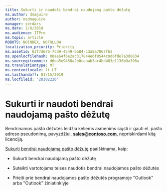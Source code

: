 ```yaml
---
title: Sukurti ir naudoti bendrai naudojamą pašto dėžutę
ms.author: dmaguire
author: msdmaguire
manager: serdars
ms.date: 2/8/2018
ms.audience: ITPro
ms.topic: article
ROBOTS: NOINDEX, NOFOLLOW
localization_priority: Priority
ms.assetid: 63f7d676-7cd9-4549-ba84-c3a8a7867f63
ms.openlocfilehash: 00ae64f6e2ac317844e6f8544c9d6fde7a3d8834
ms.sourcegitcommit: d6ea5e9458a2b8ceaab3ac4bd483e1130b9a398a
ms.translationtype: MT
ms.contentlocale: lt-LT
ms.lasthandoff: 01/15/2019
ms.locfileid: "28302226"
---
```

# <a name="create-and-use-a-shared-mailbox"></a>Sukurti ir naudoti bendrai naudojamą pašto dėžutę

Bendrinamos pašto dėžutės leidžia keliems asmenims siųsti ir gauti el. pašto adreso pseudonimą, pavyzdžiui, **sales@contoso.com**, nepriskirdami kitą licenciją.
  
[Sukurti bendrai naudojamą pašto dėžutę](https://support.office.com/article/Create-a-shared-mailbox-871a246d-3acd-4bba-948e-5de8be0544c9) paaiškinama, kaip: 
  
- Sukurti bendrai naudojamą pašto dėžutę
    
- Suteikti vartotojams teises naudotis bendrai naudojamos pašto dėžutės
    
- Prieiti prie bendrai naudojamos pašto dėžutės programoje "Outlook" arba "Outlook" žiniatinklyje
    

